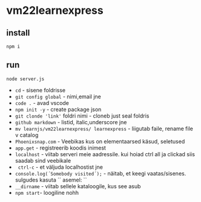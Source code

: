 # vm22learnexpress

## install

`npm i`

## run

`node server.js`



- `cd` - sisene foldrisse
- `git config global` - nimi,email jne
- `code .` - avad vscode
- `npm init -y` - create package json
- `git clonde 'link'` foldri nimi - cloneb just seal foldris 
- `github markdown` - listid, italic,underscore jne
- `mv learnjs/vm22learnexpress/ learnexpress` - liigutab faile, rename file v catalog 
- `Phoenixsnap.com` - Veebikas kus on elementaarsed käsud, seletused
- `app.get` - registreerib koodis inimest
- `localhost` - viitab serveri meie aadressile. kui hoiad ctrl all ja clickad siis saadab sind veebikale
- ` ctrl-c` - et väljuda localhostist jne
- `console.log(´Somebody visited´);` - näitab, et keegi vaatas/sisenes.  sulgudes kasuta ´´ asemel: ``
- `__dirname` - viitab sellele kataloogile, kus see asub
- `npm start`- loogiline nohh